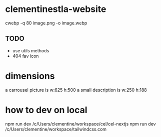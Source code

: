# clementinestla-website

cwebp -q 80 image.png -o image.webp

## TODO
- use utils methods 
- 404 fav icon

# dimensions

a carrousel picture is w:625 h:500
a small description is w:250 h:188

# how to dev on local
npm run dev /c/Users/clementine/workspace/cel/cel-nextjs
npm run dev /c/Users/clementine/workspace/tailwindcss.com
